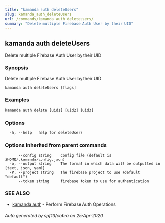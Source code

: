 ```yaml
---
title: "kamanda auth deleteUsers"
slug: kamanda_auth_deleteUsers
url: /commands/kamanda_auth_deleteusers/
summary: "Delete multiple Firebase Auth User by their UID"
---
```

## kamanda auth deleteUsers

Delete multiple Firebase Auth User by their UID

### Synopsis

Delete multiple Firebase Auth User by their UID

```
kamanda auth deleteUsers [flags]
```

### Examples

```
kamanda auth delete [uid1] [uid2] [uid3]
```

### Options

```
  -h, --help   help for deleteUsers
```

### Options inherited from parent commands

```
      --config string    config file (default is $HOME/.kamanda/config.json)
  -o, --output string    The format in which data will be outputted in [text, json, yaml]
  -P, --project string   The firebase project to use (default "default")
      --token string     firebase token to use for authentication
```

### SEE ALSO

* [kamanda auth](/commands/kamanda_auth/)	 - Perform Firebase Auth Operations

###### Auto generated by spf13/cobra on 25-Apr-2020
